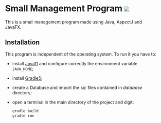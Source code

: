 # Small Management Program ![](https://travis-ci.org/micheleantonazzi/small_management_program.svg?branch=develop)

This is a small management program made using Java, AspectJ and JavaFX.

## Installation

This program is independent of the operating system. To run it you have to:

- install [Java11](https://www.oracle.com/technetwork/java/javase/downloads/jdk11-downloads-5066655.html)  and configure correctly the environment variable `JAVA_HOME`;

- install [Gradle5](https://gradle.org/);

- create a Database and import the sql files contained in *database* directory;

- open a terminal in the main directory of the project and digit:

  ```bash
  gradle build
  gradle run
  ```


